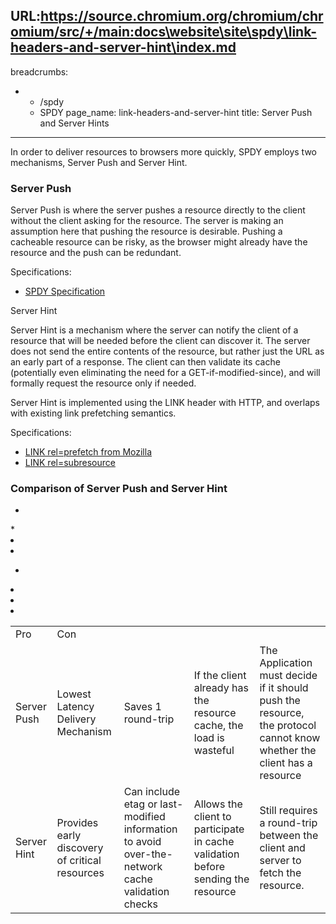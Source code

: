 URL:https://source.chromium.org/chromium/chromium/src/+/main:docs\website\site\spdy\link-headers-and-server-hint\index.md
---
breadcrumbs:
- - /spdy
  - SPDY
page_name: link-headers-and-server-hint
title: Server Push and Server Hints
---

In order to deliver resources to browsers more quickly, SPDY employs two
mechanisms, Server Push and Server Hint.

### Server Push

Server Push is where the server pushes a resource directly to the client without
the client asking for the resource. The server is making an assumption here that
pushing the resource is desirable. Pushing a cacheable resource can be risky, as
the browser might already have the resource and the push can be redundant.

Specifications:

*   [SPDY Specification](/spdy/spdy-protocol)

Server Hint

Server Hint is a mechanism where the server can notify the client of a resource
that will be needed before the client can discover it. The server does not send
the entire contents of the resource, but rather just the URL as an early part of
a response. The client can then validate its cache (potentially even eliminating
the need for a GET-if-modified-since), and will formally request the resource
only if needed.

Server Hint is implemented using the LINK header with HTTP, and overlaps with
existing link prefetching semantics.

Specifications:

*   [LINK rel=prefetch from
            Mozilla](https://developer.mozilla.org/en/Link_prefetching_FAQ)
*   [LINK
            rel=subresource](/spdy/link-headers-and-server-hint/link-rel-subresource)

### Comparison of Server Push and Server Hint

<table>
<tr>
<td> Pro</td>
<td> Con</td>
</tr>
<tr>
<td>Server Push</td>

*   <td> Lowest Latency Delivery Mechanism</td>
    *   <td>Saves 1 round-trip</td>

*   <td>If the client already has the resource cache, the load is
            wasteful</td>
*   <td>The Application must decide if it should push the resource, the
            protocol cannot know whether the client has a resource</td>

</tr>
<tr>
<td> Server Hint</td>

*   <td>Provides early discovery of critical resources</td>
*   <td>Can include etag or last-modified information to avoid
            over-the-network cache validation checks</td>
*   <td>Allows the client to participate in cache validation before
            sending the resource</td>

*   <td>Still requires a round-trip between the client and server to
            fetch the resource.</td>

</tr>
</table>
